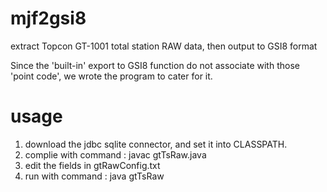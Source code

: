 # mjf2gsi8
extract Topcon GT-1001 total station RAW data, then output to GSI8 format

Since the 'built-in' export to GSI8 function do not associate with those 'point code',
we wrote the program to cater for it.

# usage
1. download the jdbc sqlite connector, and set it into CLASSPATH.
2. complie with command : javac gtTsRaw.java
3. edit the fields in gtRawConfig.txt
3. run with command : java gtTsRaw
